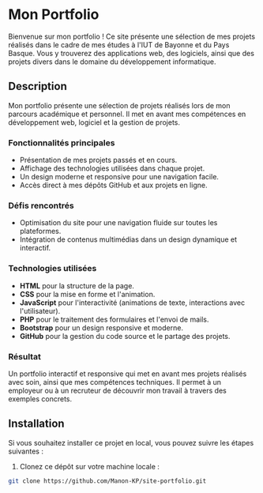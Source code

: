 # Mon Portfolio

Bienvenue sur mon portfolio ! Ce site présente une sélection de mes projets réalisés dans le cadre de mes études à l'IUT de Bayonne et du Pays Basque. Vous y trouverez des applications web, des logiciels, ainsi que des projets divers dans le domaine du développement informatique.

## Description

Mon portfolio présente une sélection de projets réalisés lors de mon parcours académique et personnel. Il met en avant mes compétences en développement web, logiciel et la gestion de projets.

### Fonctionnalités principales

- Présentation de mes projets passés et en cours.
- Affichage des technologies utilisées dans chaque projet.
- Un design moderne et responsive pour une navigation facile.
- Accès direct à mes dépôts GitHub et aux projets en ligne.

### Défis rencontrés

- Optimisation du site pour une navigation fluide sur toutes les plateformes.
- Intégration de contenus multimédias dans un design dynamique et interactif.

### Technologies utilisées

- **HTML** pour la structure de la page.
- **CSS** pour la mise en forme et l'animation.
- **JavaScript** pour l'interactivité (animations de texte, interactions avec l'utilisateur).
- **PHP** pour le traitement des formulaires et l'envoi de mails.
- **Bootstrap** pour un design responsive et moderne.
- **GitHub** pour la gestion du code source et le partage des projets.

### Résultat

Un portfolio interactif et responsive qui met en avant mes projets réalisés avec soin, ainsi que mes compétences techniques. Il permet à un employeur ou à un recruteur de découvrir mon travail à travers des exemples concrets.

## Installation

Si vous souhaitez installer ce projet en local, vous pouvez suivre les étapes suivantes :

1. Clonez ce dépôt sur votre machine locale :

```bash
git clone https://github.com/Manon-KP/site-portfolio.git
